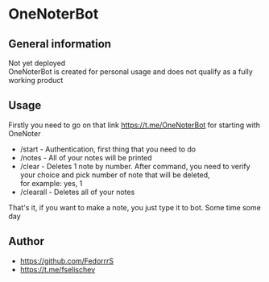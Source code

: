 # OneNoterBot

## General information

Not yet deployed <br>
OneNoterBot is created for personal usage and does not qualify as a fully working product

## Usage

Firstly you need to go on that link https://t.me/OneNoterBot for starting with OneNoter

* /start - Authentication, first thing that you need to do
* /notes - All of your notes will be printed
* /clear - Deletes 1 note by number. After command, you need to verify your choice and pick number of note that will be
  deleted, <br>
  for example: yes, 1
* /clearall - Deletes all of your notes

That's it, if you want to make a note, you just type it to bot. Some time some day

## Author

* https://github.com/FedorrrS
* https://t.me/fselischev
